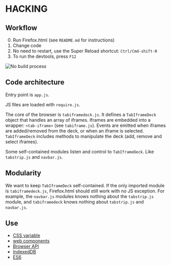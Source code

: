 # HACKING

## Workflow

0. Run Firefox.html (see `README.md` for instructions)
1. Change code
2. No need to restart, use the Super Reload shortcut: `Ctrl/Cmd-shift-R`
3. To run the devtools, press `F12`

![No build process](https://cloud.githubusercontent.com/assets/373579/5208414/3d48ec64-75b4-11e4-942d-64e194c57b9f.gif)

## Code architecture

Entry point is `app.js`.

JS files are loaded with `require.js`.

The core of the browser is `tabiframedeck.js`. It defines a
`TabIframeDeck` object that handles an array of iframes. Iframes
are embedded into a wrapper: `<tab-iframe>` (see `tabiframe.js`).
Events are emitted when iframes are added/removed from the deck,
or when an iframe is selected. `TabIframeDeck` includes methods to
manipulate the deck (add, remove and select iframes).

Some self-contained modules listen and control to `TabIframeDeck`.
Like `tabstrip.js` and `navbar.js`.

## Modularity

We want to keep `TabIframeDeck` self-contained. If the only imported module
is `tabiframedeck.js`, Firefox.html should still work with no JS exception.
For example, the `navbar.js` modules knows nothing about the `tabstrip.js`
module, and `tabiframedeck` knows nothing about `tabstrip.js` and `navbar.js`.

## Use

- [CSS variable](https://developer.mozilla.org/en-US/docs/Web/CSS/Using_CSS_variables)
- [web components](http://webcomponents.org/)
- [Browser API](https://developer.mozilla.org/en-US/docs/Web/API/Using_the_Browser_API)
- [IndexedDB](https://developer.mozilla.org/en-US/docs/Web/API/IndexedDB_API/Using_IndexedDB)
- [ES6](https://developer.mozilla.org/en-US/docs/Web/JavaScript/New_in_JavaScript/ECMAScript_6_support_in_Mozilla)
